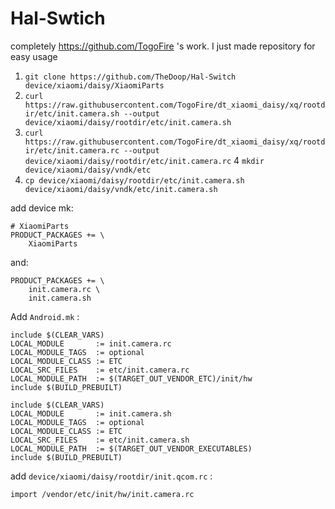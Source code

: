# Hal-Swtich

completely https://github.com/TogoFire 's work. I just made repository for easy usage 

1. `git clone https://github.com/TheDoop/Hal-Switch device/xiaomi/daisy/XiaomiParts`
2. `curl https://raw.githubusercontent.com/TogoFire/dt_xiaomi_daisy/xq/rootdir/etc/init.camera.sh --output device/xiaomi/daisy/rootdir/etc/init.camera.sh`
3. `curl https://raw.githubusercontent.com/TogoFire/dt_xiaomi_daisy/xq/rootdir/etc/init.camera.rc --output device/xiaomi/daisy/rootdir/etc/init.camera.rc`
4  `mkdir device/xiaomi/daisy/vndk/etc`
5. `cp device/xiaomi/daisy/rootdir/etc/init.camera.sh device/xiaomi/daisy/vndk/etc/init.camera.sh`

add device mk:
```
# XiaomiParts
PRODUCT_PACKAGES += \
    XiaomiParts
```
and:
```
PRODUCT_PACKAGES += \
    init.camera.rc \
    init.camera.sh
```

Add `Android.mk` :
```
include $(CLEAR_VARS)
LOCAL_MODULE       := init.camera.rc
LOCAL_MODULE_TAGS  := optional
LOCAL_MODULE_CLASS := ETC
LOCAL_SRC_FILES    := etc/init.camera.rc
LOCAL_MODULE_PATH  := $(TARGET_OUT_VENDOR_ETC)/init/hw
include $(BUILD_PREBUILT)

include $(CLEAR_VARS)
LOCAL_MODULE       := init.camera.sh
LOCAL_MODULE_TAGS  := optional
LOCAL_MODULE_CLASS := ETC
LOCAL_SRC_FILES    := etc/init.camera.sh
LOCAL_MODULE_PATH  := $(TARGET_OUT_VENDOR_EXECUTABLES)
include $(BUILD_PREBUILT)
```
add `device/xiaomi/daisy/rootdir/init.qcom.rc` :
```
import /vendor/etc/init/hw/init.camera.rc
```
